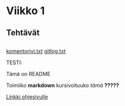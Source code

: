 # Viikko 1 
## Tehtävät <h2>

[komentorivi.txt](https://github.com/suuranna/ot-harjoitustyo/blob/master/laskarit/viikko1/komentorivi.txt)
[gitlog.txt](https://github.com/suuranna/ot-harjoitustyo/blob/master/laskarit/viikko1/gitlog.txt)



TESTI:

Tämä on README

Toimiiko **markdown**
kursivoituuko *tämä* **?????**

[Linkki ohjesivulle](https://guides.github.com/features/mastering-markdown/)
